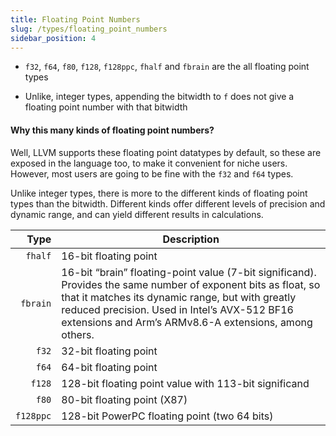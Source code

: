 ```yaml
---
title: Floating Point Numbers
slug: /types/floating_point_numbers
sidebar_position: 4
---
```


- `f32`, `f64`, `f80`, `f128`, `f128ppc`, `fhalf` and `fbrain` are the all floating point types

- Unlike, integer types, appending the bitwidth to `f` does not give a floating point number with that bitwidth

#### Why this many kinds of floating point numbers?

Well, LLVM supports these floating point datatypes by default, so these are exposed in the language too, to make it convenient for niche users. However, most users are going to be fine with the `f32` and `f64` types.

Unlike integer types, there is more to the different kinds of floating point types than the bitwidth. Different kinds offer different levels of precision and dynamic range, and can yield different results in calculations.

|  **Type** | **Description**                                                                                                                                                                                                                                                              |
| --------: | ---------------------------------------------------------------------------------------------------------------------------------------------------------------------------------------------------------------------------------------------------------------------------- |
|   `fhalf` | 16-bit floating point                                                                                                                                                                                                                                                        |
|  `fbrain` | 16-bit “brain” floating-point value (7-bit significand). Provides the same number of exponent bits as float, so that it matches its dynamic range, but with greatly reduced precision. Used in Intel’s AVX-512 BF16 extensions and Arm’s ARMv8.6-A extensions, among others. |
|     `f32` | 32-bit floating point                                                                                                                                                                                                                                                        |
|     `f64` | 64-bit floating point                                                                                                                                                                                                                                                        |
|    `f128` | 128-bit floating point value with 113-bit significand                                                                                                                                                                                                                        |
|     `f80` | 80-bit floating point (X87)                                                                                                                                                                                                                                                  |
| `f128ppc` | 128-bit PowerPC floating point (two 64 bits)                                                                                                                                                                                                                                 |

